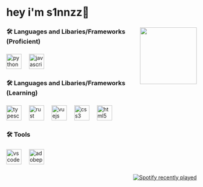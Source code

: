###

<h1 align="left">hey i'm s1nnzz👋</h1>

###

###

<img align="right" height="150" src="https://media1.tenor.com/m/rvZ4N1GMOCoAAAAC/lebron-james-le-shades.gif"  />

###

<h3 align="left">🛠 Languages and Libaries/Frameworks (Proficient)</h3>

###

<div align="left">
  <img src="https://skillicons.dev/icons?i=py" height="40" alt="python logo"  />
  <img width="12" />
  <img src="https://skillicons.dev/icons?i=js" height="40" alt="javascript logo"  />
</div>

###

<h3 align="left">🛠 Languages and Libaries/Frameworks (Learning)</h3>

###

<div align="left">
  <img src="https://cdn.jsdelivr.net/gh/devicons/devicon/icons/typescript/typescript-original.svg" height="40" alt="typescript logo"  />
  <img width="12" />
  <img src="https://skillicons.dev/icons?i=rust" height="40" alt="rust logo"  />
  <img width="12" />
  <img src="https://skillicons.dev/icons?i=vue" height="40" alt="vuejs logo"  />
  <img width="12" />
  <img src="https://skillicons.dev/icons?i=css" height="40" alt="css3 logo"  />
  <img width="12" />
  <img src="https://skillicons.dev/icons?i=html" height="40" alt="html5 logo"  />
</div>

###

<h3 align="left">🛠 Tools</h3>

###

<div align="left">
  <img src="https://skillicons.dev/icons?i=vscode" height="40" alt="vscode logo"  />
  <img width="12" />
  <img src="https://skillicons.dev/icons?i=ps" height="40" alt="adobephotoshop logo"  />
</div>

###

<div align="right">
  <a href="https://soundcloud.com/s1nn40__" style="margin-top:-1000px;">
    <img src="https://lastfm-recently-played.vercel.app/api?user=s1nnsomniac" alt="Spotify recently played"  />
  </a>
</div>

###
